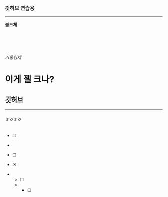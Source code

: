 ### 깃허브 연습용

***

**볼드체**
\
\
\
\
\
\
*기울임체*

# 이게 젤 크나?
## 깃허브
---

###### ㅎㅇㅎㅇ
- [ ]
- 

- [ ]
* [x]
* - [ ]
  - - [ ]
  

